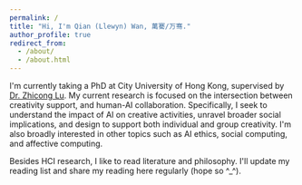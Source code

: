 ```yaml
---
permalink: /
title: "Hi, I'm Qian (Llewyn) Wan, 萬騫/万骞."
author_profile: true
redirect_from: 
  - /about/
  - /about.html
---
```


I'm currently taking a PhD at City University of Hong Kong, supervised by [Dr. Zhicong Lu](https://www.cs.cityu.edu.hk/~zhiconlu/). My current research is focused on the intersection between creativity support, and human-AI collaboration. Specifically, I seek to understand the impact of AI on creative activities, unravel broader social implications, and design to support both individual and group creativity. I'm also broadly interested in other topics such as AI ethics, social computing, and affective computing.

Besides HCI research, I like to read literature and philosophy. I'll update my reading list and share my reading here regularly (hope so ^_^).

<!-- Selected publications
====== -->

